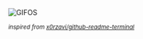 <div align="justify">
<picture>
    <source media="(prefers-color-scheme: dark)" srcset="https://i.ibb.co/jDj2Mtg/output-gif.gif">
    <source media="(prefers-color-scheme: light)" srcset="https://i.ibb.co/jDj2Mtg/output-gif.gif">
    <img alt="GIFOS" src="https://i.ibb.co/jDj2Mtg/output-gif.gif">
</picture>

<sub><i>inspired from [x0rzavi/github-readme-terminal](https://github.com/x0rzavi/github-readme-terminal)</i></sub>

</div>

<!-- Image deletion URL: https://ibb.co/njKvcpz/6b12b25f12b11b8c785b5e421f465174 -->